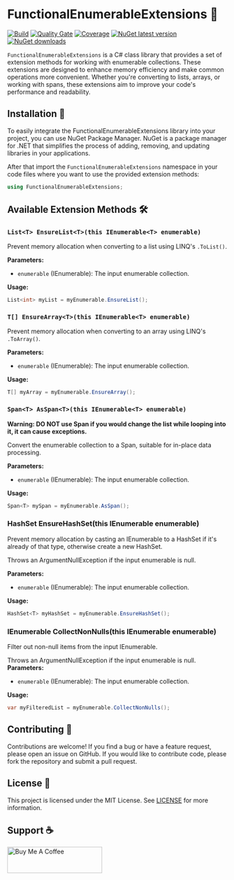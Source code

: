 
# FunctionalEnumerableExtensions 🌟

[![Build](https://github.com/ricardotondello/FunctionalEnumerableExtensions/actions/workflows/dotnet.yml/badge.svg?branch=main)](https://github.com/ricardotondello/FunctionalEnumerableExtensions/actions/workflows/dotnet.yml)
[![Quality Gate](https://sonarcloud.io/api/project_badges/measure?project=ricardotondello_FunctionalEnumerableExtensions&metric=alert_status)](https://sonarcloud.io/dashboard?id=ricardotondello_FunctionalEnumerableExtensions)
[![Coverage](https://sonarcloud.io/api/project_badges/measure?project=ricardotondello_FunctionalEnumerableExtensions&metric=coverage)](https://sonarcloud.io/component_measures?id=ricardotondello_FunctionalEnumerableExtensions&metric=coverage)
[![NuGet latest version](https://badgen.net/nuget/v/FunctionalEnumerableExtensions/latest)](https://nuget.org/packages/FunctionalEnumerableExtensions)
[![NuGet downloads](https://img.shields.io/nuget/dt/FunctionalEnumerableExtensions)](https://www.nuget.org/packages/FunctionalEnumerableExtensions)

`FunctionalEnumerableExtensions` is a C# class library that provides a set of extension methods for working with enumerable collections. 
These extensions are designed to enhance memory efficiency and make common operations more convenient. 
Whether you're converting to lists, arrays, or working with spans, these extensions aim to improve your code's performance and readability.

## Installation 🚀

To easily integrate the FunctionalEnumerableExtensions library into your project, you can use NuGet Package Manager.
NuGet is a package manager for .NET that simplifies the process of adding, removing,
and updating libraries in your applications.

After that import the `FunctionalEnumerableExtensions` namespace in your code files where you want to use the provided extension methods:

   ```csharp
   using FunctionalEnumerableExtensions;
   ```

## Available Extension Methods 🛠️

### `List<T> EnsureList<T>(this IEnumerable<T> enumerable)`

Prevent memory allocation when converting to a list using LINQ's `.ToList()`.

**Parameters:**
- `enumerable` (IEnumerable<T>): The input enumerable collection.

**Usage:**
```csharp
List<int> myList = myEnumerable.EnsureList();
```

### `T[] EnsureArray<T>(this IEnumerable<T> enumerable)`

Prevent memory allocation when converting to an array using LINQ's `.ToArray()`.

**Parameters:**
- `enumerable` (IEnumerable<T>): The input enumerable collection.

**Usage:**
```csharp
T[] myArray = myEnumerable.EnsureArray();
```

### `Span<T> AsSpan<T>(this IEnumerable<T> enumerable)`

**Warning: DO NOT use Span if you would change the list while looping into it, it can cause exceptions.**

Convert the enumerable collection to a Span, suitable for in-place data processing.

**Parameters:**
- `enumerable` (IEnumerable<T>): The input enumerable collection.

**Usage:**
```csharp
Span<T> mySpan = myEnumerable.AsSpan();
```

### HashSet<T> EnsureHashSet<T>(this IEnumerable<T> enumerable)
Prevent memory allocation by casting an IEnumerable to a HashSet<T> if it's already of that type, otherwise create a new HashSet<T>.

Throws an ArgumentNullException if the input enumerable is null.

**Parameters:**
- `enumerable` (IEnumerable<T>): The input enumerable collection.

**Usage:**
```csharp
HashSet<T> myHashSet = myEnumerable.EnsureHashSet();
```

### IEnumerable<T> CollectNonNulls<T>(this IEnumerable<T> enumerable)
Filter out non-null items from the input IEnumerable<T>.

Throws an ArgumentNullException if the input enumerable is null.
**Parameters:**
- `enumerable` (IEnumerable<T>): The input enumerable collection.

**Usage:**
```csharp
var myFilteredList = myEnumerable.CollectNonNulls();
```

## Contributing 👥

Contributions are welcome! If you find a bug or have a feature request, please open an issue on GitHub.
If you would like to contribute code, please fork the repository and submit a pull request.

## License 📄

This project is licensed under the MIT License.
See [LICENSE](https://github.com/ricardotondello/FunctionalEnumerableExtensions/blob/main/LICENSE) for more information.

## Support ☕

<a href="https://www.buymeacoffee.com/ricardotondello" target="_blank"><img src="https://cdn.buymeacoffee.com/buttons/v2/default-yellow.png" alt="Buy Me A Coffee" style="height: 60px !important;width: 217px !important;" ></a>